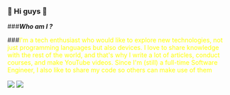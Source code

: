 ### 👋 Hi guys 👋
###<b><i>Who am I ?</i></b>

###<font color="yellow">I'm a tech enthusiast who would like to explore new technologies, not just programming languages but also devices. I love to share knowledge with the rest of the world, and that's why I write a lot of articles, conduct courses, and make YouTube videos. Since I'm (still) a full-time Software Engineer, I also like to share my code so others can make use of them</font>

<!--
**SenuraUpeshKumara/SenuraUpeshKumara** is a ✨ _special_ ✨ repository because its `README.md` (this file) appears on your GitHub profile.

Here are some ideas to get you started:

- 🔭 I’m currently working on ...
- 🌱 I’m currently learning ...
- 👯 I’m looking to collaborate on ...
- 🤔 I’m looking for help with ...
- 💬 Ask me about ...
- 📫 How to reach me: ...
- 😄 Pronouns: ...
- ⚡ Fun fact: ...
-->

<img align="center" src="https://github-readme-stats.vercel.app/api?
username=SenuraUpeshKumara&show_icons=true&include_all_commits=true&theme=dracula"/>
<img align="center" src="https://github-readme-stats.vercel.app/api/top-langs/?
username=SenuraUpeshKumara&&exclude_repo=SenuraUpeshKumara&layout=compact&theme=dracula"/>


